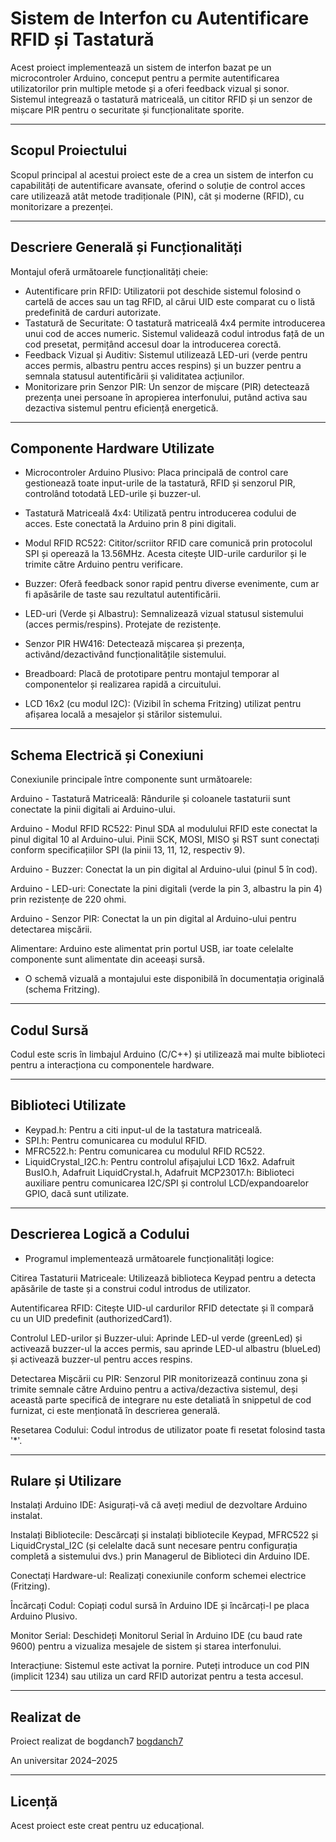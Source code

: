 # Sistem de Interfon cu Autentificare RFID și Tastatură

Acest proiect implementează un sistem de interfon bazat pe un microcontroler Arduino, conceput pentru a permite autentificarea utilizatorilor prin multiple metode și a oferi feedback vizual și sonor. Sistemul integrează o tastatură matriceală, un cititor RFID și un senzor de mișcare PIR pentru o securitate și funcționalitate sporite. 

---

## Scopul Proiectului

Scopul principal al acestui proiect este de a crea un sistem de interfon cu capabilități de autentificare avansate, oferind o soluție de control acces care utilizează atât metode tradiționale (PIN), cât și moderne (RFID), cu monitorizare a prezenței. 

---

## Descriere Generală și Funcționalități

Montajul oferă următoarele funcționalități cheie:
- Autentificare prin RFID: Utilizatorii pot deschide sistemul folosind o cartelă de acces sau un tag RFID, al cărui UID este comparat cu o listă predefinită de carduri autorizate. 
- Tastatură de Securitate: O tastatură matriceală 4x4 permite introducerea unui cod de acces numeric. Sistemul validează codul introdus față de un cod presetat, permițând accesul doar la introducerea corectă. 
- Feedback Vizual și Auditiv: Sistemul utilizează LED-uri (verde pentru acces permis, albastru pentru acces respins) și un buzzer pentru a semnala statusul autentificării și validitatea acțiunilor. 
- Monitorizare prin Senzor PIR: Un senzor de mișcare (PIR) detectează prezența unei persoane în apropierea interfonului, putând activa sau dezactiva sistemul pentru eficiență energetică.

---

## Componente Hardware Utilizate

- Microcontroler Arduino Plusivo: Placa principală de control care gestionează toate input-urile de la tastatură, RFID și senzorul PIR, controlând totodată LED-urile și buzzer-ul. 

- Tastatură Matriceală 4x4: Utilizată pentru introducerea codului de acces. Este conectată la Arduino prin 8 pini digitali. 

- Modul RFID RC522: Cititor/scriitor RFID care comunică prin protocolul SPI și operează la 13.56MHz. Acesta citește UID-urile cardurilor și le trimite către Arduino pentru verificare. 

- Buzzer: Oferă feedback sonor rapid pentru diverse evenimente, cum ar fi apăsările de taste sau rezultatul autentificării. 

- LED-uri (Verde și Albastru): Semnalizează vizual statusul sistemului (acces permis/respins).  Protejate de rezistențe. 

- Senzor PIR HW416: Detectează mișcarea și prezența, activând/dezactivând funcționalitățile sistemului. 

- Breadboard: Placă de prototipare pentru montajul temporar al componentelor și realizarea rapidă a circuitului. 

- LCD 16x2 (cu modul I2C): (Vizibil în schema Fritzing) utilizat pentru afișarea locală a mesajelor și stărilor sistemului. 

---

## Schema Electrică și Conexiuni

Conexiunile principale între componente sunt următoarele: 

Arduino - Tastatură Matriceală: Rândurile și coloanele tastaturii sunt conectate la pinii digitali ai Arduino-ului. 

Arduino - Modul RFID RC522: Pinul SDA al modulului RFID este conectat la pinul digital 10 al Arduino-ului. Pinii SCK, MOSI, MISO și RST sunt conectați conform specificațiilor SPI (la pinii 13, 11, 12, respectiv 9). 

Arduino - Buzzer: Conectat la un pin digital al Arduino-ului (pinul 5 în cod). 

Arduino - LED-uri: Conectate la pini digitali (verde la pin 3, albastru la pin 4) prin rezistențe de 220 ohmi. 

Arduino - Senzor PIR: Conectat la un pin digital al Arduino-ului pentru detectarea mișcării. 

Alimentare: Arduino este alimentat prin portul USB, iar toate celelalte componente sunt alimentate din aceeași sursă. 

- O schemă vizuală a montajului este disponibilă în documentația originală (schema Fritzing). 

---

## Codul Sursă

Codul este scris în limbajul Arduino (C/C++) și utilizează mai multe biblioteci pentru a interacționa cu componentele hardware.

---

## Biblioteci Utilizate
- Keypad.h: Pentru a citi input-ul de la tastatura matriceală. 
- SPI.h: Pentru comunicarea cu modulul RFID. 
- MFRC522.h: Pentru comunicarea cu modulul RFID RC522. 
- LiquidCrystal_I2C.h: Pentru controlul afișajului LCD 16x2.
Adafruit BusIO.h, Adafruit LiquidCrystal.h, Adafruit MCP23017.h: Biblioteci auxiliare pentru comunicarea I2C/SPI și controlul LCD/expandoarelor GPIO, dacă sunt utilizate. 

---

## Descrierea Logică a Codului

- Programul implementează următoarele funcționalități logice: 

Citirea Tastaturii Matriceale: Utilizează biblioteca Keypad pentru a detecta apăsările de taste și a construi codul introdus de utilizator. 

Autentificarea RFID: Citește UID-ul cardurilor RFID detectate și îl compară cu un UID predefinit (authorizedCard1). 

Controlul LED-urilor și Buzzer-ului: Aprinde LED-ul verde (greenLed) și activează buzzer-ul la acces permis, sau aprinde LED-ul albastru (blueLed) și activează buzzer-ul pentru acces respins. 

Detectarea Mișcării cu PIR: Senzorul PIR monitorizează continuu zona și trimite semnale către Arduino pentru a activa/dezactiva sistemul, deși această parte specifică de integrare nu este detaliată în snippetul de cod furnizat, ci este menționată în descrierea generală. 

Resetarea Codului: Codul introdus de utilizator poate fi resetat folosind tasta '*'. 

---

## Rulare și Utilizare

Instalați Arduino IDE: Asigurați-vă că aveți mediul de dezvoltare Arduino instalat.

Instalați Bibliotecile: Descărcați și instalați bibliotecile Keypad, MFRC522 și LiquidCrystal_I2C (și celelalte dacă sunt necesare pentru configurația completă a sistemului dvs.) prin Managerul de Biblioteci din Arduino IDE. 

Conectați Hardware-ul: Realizați conexiunile conform schemei electrice (Fritzing).

Încărcați Codul: Copiați codul sursă în Arduino IDE și încărcați-l pe placa Arduino Plusivo.

Monitor Serial: Deschideți Monitorul Serial în Arduino IDE (cu baud rate 9600) pentru a vizualiza mesajele de sistem și starea interfonului. 

Interacțiune: Sistemul este activat la pornire. Puteți introduce un cod PIN (implicit 1234) sau utiliza un card RFID autorizat pentru a testa accesul. 

---

## Realizat de

Proiect realizat de bogdanch7 [bogdanch7](https://github.com/bogdanch7)

An universitar 2024–2025

---

## Licență

Acest proiect este creat pentru uz educațional.
